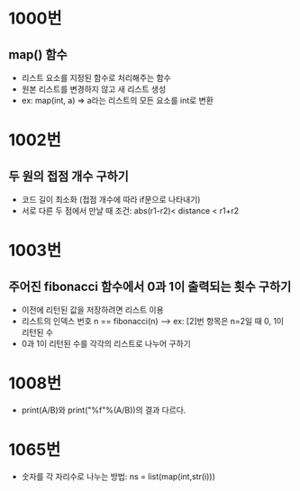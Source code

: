 # 1000번

## map() 함수
- 리스트 요소를 지정된 함수로 처리해주는 함수
- 원본 리스트를 변경하지 않고 새 리스트 생성
- ex: map(int, a) => a라는 리스트의 모든 요소를 int로 변환


# 1002번

## 두 원의 접점 개수 구하기
- 코드 길이 최소화 (접점 개수에 따라 if문으로 나타내기)
- 서로 다른 두 점에서 만날 때 조건: abs(r1-r2)< distance < r1+r2


# 1003번

## 주어진 fibonacci 함수에서 0과 1이 출력되는 횟수 구하기
- 이전에 리턴된 값을 저장하려면 리스트 이용
- 리스트의 인덱스 번호 n == fibonacci(n) --> ex: [2]번 항목은 n=2일 때 0, 1이 리턴된 수
- 0과 1이 리턴된 수를 각각의 리스트로 나누어 구하기


# 1008번
- print(A/B)와 print("%f"%(A/B))의 결과 다르다.


# 1065번
- 숫자를 각 자리수로 나누는 방법: ns = list(map(int,str(i)))
